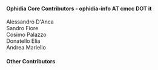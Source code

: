 <h4>Ophidia Core Contributors - ophidia-info AT cmcc DOT it</h4>
Alessandro D'Anca</br>
Sandro Fiore</br>
Cosimo Palazzo</br>
Donatello Elia</br>
Andrea Mariello</br>

<h4>Other Contributors</h4>
